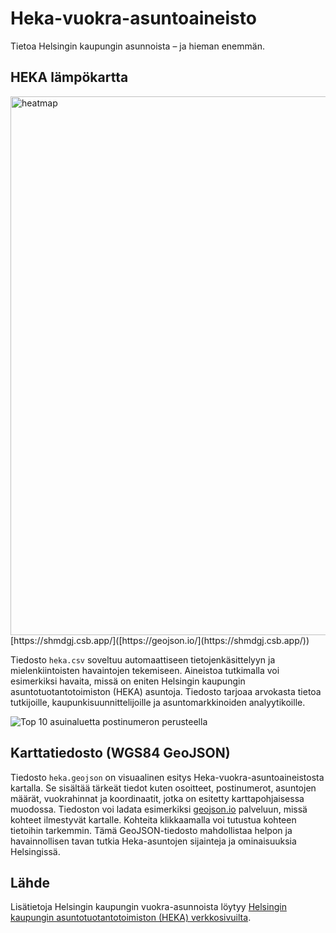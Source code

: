 # Heka-vuokra-asuntoaineisto

Tietoa Helsingin kaupungin asunnoista – ja hieman enemmän.


## HEKA lämpökartta
<img width="862" alt="heatmap" src="https://github.com/mrnilcs/helsingin-kaupungin-vuokra-asunnot/assets/46895917/fc545750-d4dc-4c07-a2c2-9386f81836c4">
[https://shmdgj.csb.app/]([https://geojson.io/](https://shmdgj.csb.app/))

Tiedosto `heka.csv` soveltuu automaattiseen tietojenkäsittelyyn ja mielenkiintoisten havaintojen tekemiseen. Aineistoa tutkimalla voi esimerkiksi havaita, missä on eniten Helsingin kaupungin asuntotuotantotoimiston (HEKA) asuntoja. Tiedosto tarjoaa arvokasta tietoa tutkijoille, kaupunkisuunnittelijoille ja asuntomarkkinoiden analyytikoille.

![Top 10 asuinaluetta postinumeron perusteella](https://github.com/mrnilcs/helsingin-kaupungin-vuokra-asunnot/assets/46895917/bb058f33-0ace-4cf3-b6b2-96dc59c2cc7c) 




## Karttatiedosto (WGS84 GeoJSON)

Tiedosto `heka.geojson` on visuaalinen esitys Heka-vuokra-asuntoaineistosta kartalla. Se sisältää tärkeät tiedot kuten osoitteet, postinumerot, asuntojen määrät, vuokrahinnat ja koordinaatit, jotka on esitetty karttapohjaisessa muodossa. Tiedoston voi ladata esimerkiksi [geojson.io](https://geojson.io/) palveluun, missä kohteet ilmestyvät kartalle. Kohteita klikkaamalla voi tutustua kohteen tietoihin tarkemmin. Tämä GeoJSON-tiedosto mahdollistaa helpon ja havainnollisen tavan tutkia Heka-asuntojen sijainteja ja ominaisuuksia Helsingissä.

## Lähde

Lisätietoja Helsingin kaupungin vuokra-asunnoista löytyy [Helsingin kaupungin asuntotuotantotoimiston (HEKA) verkkosivuilta](https://www.hekaoy.fi/kohteet/tutustu-kohteisi).

